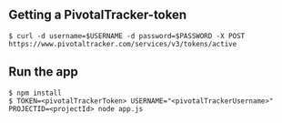 ## Getting a PivotalTracker-token ##

```console
$ curl -d username=$USERNAME -d password=$PASSWORD -X POST https://www.pivotaltracker.com/services/v3/tokens/active
```

## Run the app ##

```console
$ npm install
$ TOKEN=<pivotalTrackerToken> USERNAME="<pivotalTrackerUsername>" PROJECTID=<projectId> node app.js
```
